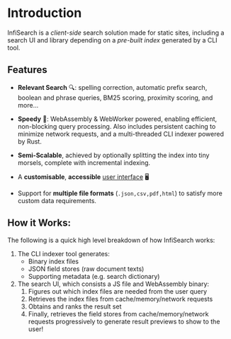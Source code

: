 # Introduction

InfiSearch is a *client-side* search solution made for static sites, including a search UI and library depending on a *pre-built index* generated by a CLI tool.

## Features

- **Relevant Search** 🔍: spelling correction, automatic prefix search, boolean and phrase queries, BM25 scoring, proximity scoring, and more...

- **Speedy** 🏇: WebAssembly & WebWorker powered, enabling efficient, non-blocking query processing. Also includes persistent caching to minimize network requests, and a multi-threaded  CLI indexer powered by Rust.

- **Semi-Scalable**, achieved by optionally splitting the index into tiny morsels, complete with incremental indexing.

- A **customisable**, **accessible** [user interface](https://infi-search.com/infisearch/search_configuration_styling.html) 🖥️

- Support for **multiple file formats** (`.json,csv,pdf,html`) to satisfy more custom data requirements.

## How it Works:

The following is a quick high level breakdown of how InfiSearch works:

1. The CLI indexer tool generates:
   - Binary index files
   - JSON field stores (raw document texts)
   - Supporting metadata (e.g. search dictionary)
1. The search UI, which consists a JS file and WebAssembly binary:
   1. Figures out which index files are needed from the user query
   1. Retrieves the index files from cache/memory/network requests
   1. Obtains and ranks the result set
   1. Finally, retrieves the field stores from cache/memory/network requests progressively to generate result previews to show to the user!
